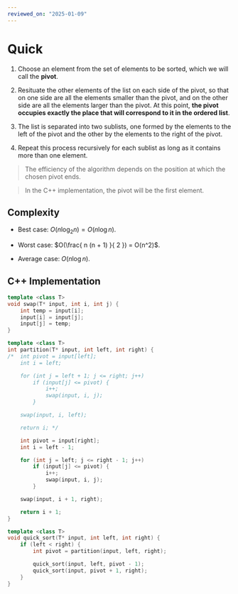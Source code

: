 ```yaml
---
reviewed_on: "2025-01-09"
---
```


# Quick

1. Choose an element from the set of elements to be sorted, which we will call the **pivot**.

2. Resituate the other elements of the list on each side of the pivot, so that on one side are all the elements smaller than the pivot, and on the other side are all the elements larger than the pivot. At this point, **the pivot occupies exactly the place that will correspond to it in the ordered list**.

3. The list is separated into two sublists, one formed by the elements to the left of the pivot and the other by the elements to the right of the pivot.

4. Repeat this process recursively for each sublist as long as it contains more than one element.

> The efficiency of the algorithm depends on the position at which the chosen pivot ends.

> In the C++ implementation, the pivot will be the first element.

## Complexity

- Best case: $O(n \log_2 n) = O(n \log n)$.

- Worst case: $O(\frac{ n (n + 1) }{ 2 }) = O(n^2)$.

- Average case: $O(n \log n)$.

## C++ Implementation

```c++
template <class T>
void swap(T* input, int i, int j) {
	int temp = input[i];
	input[i] = input[j];
	input[j] = temp;
}

template <class T>
int partition(T* input, int left, int right) {
/*  int pivot = input[left];
	int i = left;

	for (int j = left + 1; j <= right; j++)
		if (input[j] <= pivot) {
			i++;
			swap(input, i, j);
		}

	swap(input, i, left);

	return i; */

	int pivot = input[right];
	int i = left - 1;

	for (int j = left; j <= right - 1; j++)
		if (input[j] <= pivot) {
			i++;
			swap(input, i, j);
		}

	swap(input, i + 1, right);

	return i + 1;
}

template <class T>
void quick_sort(T* input, int left, int right) {
	if (left < right) {
		int pivot = partition(input, left, right);

		quick_sort(input, left, pivot - 1);
		quick_sort(input, pivot + 1, right);
	}
}
```
